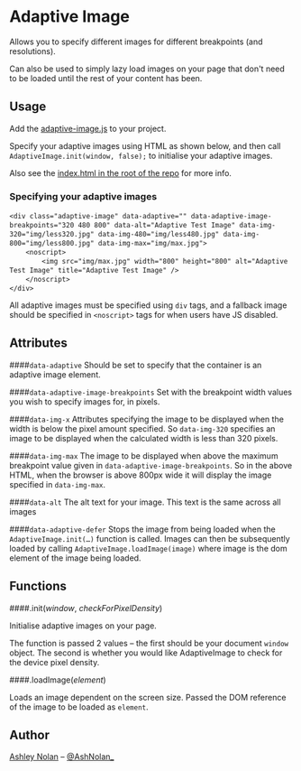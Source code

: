 Adaptive Image
==============

Allows you to specify different images for different breakpoints (and resolutions).

Can also be used to simply lazy load images on your page that don't need to be loaded until the rest of your content has been.

## Usage

Add the [adaptive-image.js](https://github.com/tmwagency/adaptive-image/blob/master/js/adaptive-image.js) to your project.

Specify your adaptive images using HTML as shown below, and then call `AdaptiveImage.init(window, false);` to initialise your adaptive images.

Also see the [index.html in the root of the repo](https://github.com/tmwagency/adaptive-image/blob/master/index.html) for more info.

### Specifying your adaptive images

	<div class="adaptive-image" data-adaptive="" data-adaptive-image-breakpoints="320 480 800" data-alt="Adaptive Test Image" data-img-320="img/less320.jpg" data-img-480="img/less480.jpg" data-img-800="img/less800.jpg" data-img-max="img/max.jpg">
		<noscript>
			<img src="img/max.jpg" width="800" height="800" alt="Adaptive Test Image" title="Adaptive Test Image" />
		</noscript>
	</div>

All adaptive images must be specified using `div` tags, and a fallback image should be specified in `<noscript>` tags for when users have JS disabled.

## Attributes

####`data-adaptive`
Should be set to specify that the container is an adaptive image element.

####`data-adaptive-image-breakpoints`
Set with the breakpoint width values you wish to specify images for, in pixels.

####`data-img-x`
Attributes specifying the image to be displayed when the width is below the pixel amount specified.  So `data-img-320` specifies an image to be displayed when the calculated width is less than 320 pixels.

####`data-img-max`
The image to be displayed when above the maximum breakpoint value given in `data-adaptive-image-breakpoints`.  So in the above HTML, when the browser is above 800px wide it will display the image specified in `data-img-max`.

####`data-alt`
The alt text for your image. This text is the same across all images

####`data-adaptive-defer`
Stops the image from being loaded when the `AdaptiveImage.init(…)` function is called.  Images can then be subsequently loaded by calling `AdaptiveImage.loadImage(image)` where image is the dom element of the image being loaded.

## Functions

####.init(_window_, _checkForPixelDensity_)

Initialise adaptive images on your page.

The function is passed 2 values – the first should be your document `window` object.  The second is whether you would like AdaptiveImage to check for the device pixel density.

####.loadImage(_element_)

Loads an image dependent on the screen size.  Passed the DOM reference of the image to be loaded as `element`.

## Author
[Ashley Nolan](https://github.com/ashleynolan) – [@AshNolan_](http://www.twitter.com/AshNolan_)

